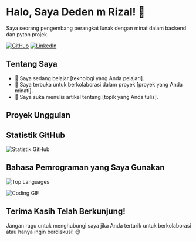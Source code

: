 # Halo, Saya Deden m Rizal! 👋

<!-- Pengenalan Singkat -->
Saya seorang pengembang perangkat lunak dengan minat dalam backend dan pyton projek.

<!-- Tambahkan Ikon Sosial Media -->
[![GitHub](https://img.shields.io/badge/-GitHub-black?style=flat-square&logo=github&logoColor=white)](https://github.com/username)
[![LinkedIn](https://img.shields.io/badge/-LinkedIn-blue?style=flat-square&logo=linkedin&logoColor=white)](https://www.linkedin.com/in/username/)

<!-- Tentang Saya -->
## Tentang Saya
- 🌱 Saya sedang belajar [teknologi yang Anda pelajari].
- 👯 Saya terbuka untuk berkolaborasi dalam proyek [proyek yang Anda minati].
- 📝 Saya suka menulis artikel tentang [topik yang Anda tulis].

<!-- Proyek Unggulan -->
## Proyek Unggulan


<!-- Statistik GitHub -->
## Statistik GitHub
![Statistik GitHub](https://github-readme-stats.vercel.app/api?username=yourusername&show_icons=true)

<!-- Languages -->
## Bahasa Pemrograman yang Saya Gunakan
![Top Languages](https://github-readme-stats.vercel.app/api/top-langs/?username=yourusername)

<!-- Tambahan: GIF atau Gambar -->
<img src="https://media.giphy.com/media/3o7aD4YXm5v4a5M1L6/giphy.gif" alt="Coding GIF">

<!-- Akhir Kata -->
## Terima Kasih Telah Berkunjung!
Jangan ragu untuk menghubungi saya jika Anda tertarik untuk berkolaborasi atau hanya ingin berdiskusi! 😊

